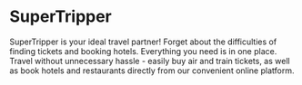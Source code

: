 # SuperTripper
SuperTripper is your ideal travel partner! Forget about the difficulties of finding tickets and booking hotels. Everything you need is in one place. Travel without unnecessary hassle - easily buy air and train tickets, as well as book hotels and restaurants directly from our convenient online platform.

